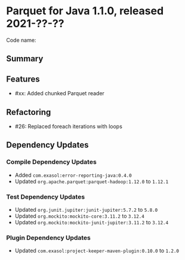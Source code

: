 # Parquet for Java 1.1.0, released 2021-??-??

Code name:

## Summary

## Features

* #xx: Added chunked Parquet reader

## Refactoring

* #26: Replaced foreach iterations with loops

## Dependency Updates

### Compile Dependency Updates

* Added `com.exasol:error-reporting-java:0.4.0`
* Updated `org.apache.parquet:parquet-hadoop:1.12.0` to `1.12.1`

### Test Dependency Updates

* Updated `org.junit.jupiter:junit-jupiter:5.7.2` to `5.8.0`
* Updated `org.mockito:mockito-core:3.11.2` to `3.12.4`
* Updated `org.mockito:mockito-junit-jupiter:3.11.2` to `3.12.4`

### Plugin Dependency Updates

* Updated `com.exasol:project-keeper-maven-plugin:0.10.0` to `1.2.0`
